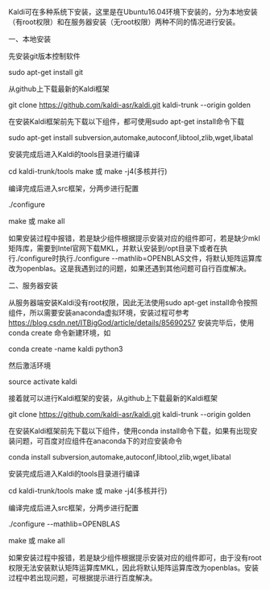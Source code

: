 Kaldi可在多种系统下安装，这里是在Ubuntu16.04环境下安装的，分为本地安装（有root权限）和在服务器安装（无root权限）两种不同的情况进行安装。

一、本地安装

先安装git版本控制软件

sudo apt-get install git

从github上下载最新的Kaldi框架

git clone https://github.com/kaldi-asr/kaldi.git kaldi-trunk --origin golden

在安装Kaldi框架前先下载以下组件，都可使用sudo apt-get install命令下载

sudo apt-get install subversion,automake,autoconf,libtool,zlib,wget,libatal

安装完成后进入Kaldi的tools目录进行编译

cd kaldi-trunk/tools
make 或 make -j4(多核并行)

编译完成后进入src框架，分两步进行配置

./configure

make 或 make all

如果安装过程中报错，若是缺少组件根据提示安装对应的组件即可，若是缺少mkl矩阵库，需要到Intel官网下载MKL，并默认安装到/opt目录下或者在执行./configure时执行./configure --mathlib=OPENBLAS文件，将默认矩阵运算库改为openblas。这是我遇到过的问题，如果还遇到其他问题可自行百度解决。

二、服务器安装

从服务器端安装Kaldi没有root权限，因此无法使用sudo apt-get install命令按照组件，所以需要安装anaconda虚拟环境，安装过程可参考 https://blog.csdn.net/ITBigGod/article/details/85690257
安装完毕后，使用conda create 命令新建环境，如

conda create -name kaldi python3

然后激活环境

source activate kaldi

接着就可以进行Kaldi框架的安装，从github上下载最新的Kaldi框架

git clone https://github.com/kaldi-asr/kaldi.git kaldi-trunk --origin golden

在安装Kaldi框架前先下载以下组件，使用conda install命令下载，如果有出现安装问题，可百度对应组件在anaconda下的对应安装命令

conda install subversion,automake,autoconf,libtool,zlib,wget,libatal

安装完成后进入Kaldi的tools目录进行编译

cd kaldi-trunk/tools
make 或 make -j4(多核并行)

编译完成后进入src框架，分两步进行配置

 ./configure --mathlib=OPENBLAS

make 或 make all

如果安装过程中报错，若是缺少组件根据提示安装对应的组件即可，由于没有root权限无法安装默认矩阵运算库MKL，因此将默认矩阵运算库改为openblas。安装过程中若出现问题，可根据提示进行百度解决。
